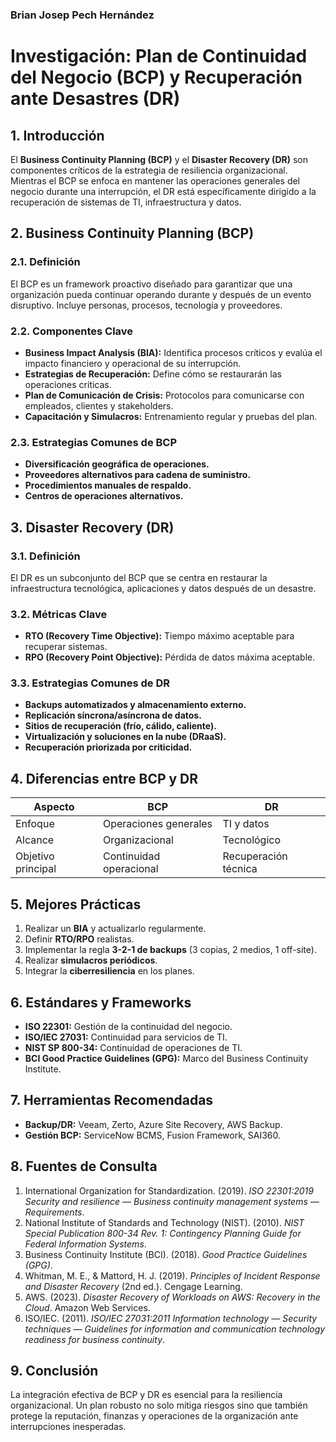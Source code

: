 ### Brian Josep Pech Hernández

# Investigación: Plan de Continuidad del Negocio (BCP) y Recuperación ante Desastres (DR)

## 1. Introducción

El **Business Continuity Planning (BCP)** y el **Disaster Recovery (DR)** son componentes críticos de la estrategia de resiliencia organizacional. Mientras el BCP se enfoca en mantener las operaciones generales del negocio durante una interrupción, el DR está específicamente dirigido a la recuperación de sistemas de TI, infraestructura y datos.

## 2. Business Continuity Planning (BCP)

### 2.1. Definición
El BCP es un framework proactivo diseñado para garantizar que una organización pueda continuar operando durante y después de un evento disruptivo. Incluye personas, procesos, tecnología y proveedores.

### 2.2. Componentes Clave
- **Business Impact Analysis (BIA):** Identifica procesos críticos y evalúa el impacto financiero y operacional de su interrupción.
- **Estrategias de Recuperación:** Define cómo se restaurarán las operaciones críticas.
- **Plan de Comunicación de Crisis:** Protocolos para comunicarse con empleados, clientes y stakeholders.
- **Capacitación y Simulacros:** Entrenamiento regular y pruebas del plan.

### 2.3. Estrategias Comunes de BCP
- **Diversificación geográfica de operaciones.**
- **Proveedores alternativos para cadena de suministro.**
- **Procedimientos manuales de respaldo.**
- **Centros de operaciones alternativos.**

## 3. Disaster Recovery (DR)

### 3.1. Definición
El DR es un subconjunto del BCP que se centra en restaurar la infraestructura tecnológica, aplicaciones y datos después de un desastre.

### 3.2. Métricas Clave
- **RTO (Recovery Time Objective):** Tiempo máximo aceptable para recuperar sistemas.
- **RPO (Recovery Point Objective):** Pérdida de datos máxima aceptable.

### 3.3. Estrategias Comunes de DR
- **Backups automatizados y almacenamiento externo.**
- **Replicación síncrona/asíncrona de datos.**
- **Sitios de recuperación (frío, cálido, caliente).**
- **Virtualización y soluciones en la nube (DRaaS).**
- **Recuperación priorizada por criticidad.**

## 4. Diferencias entre BCP y DR

| Aspecto               | BCP                              | DR                               |
|-----------------------|----------------------------------|----------------------------------|
| Enfoque               | Operaciones generales           | TI y datos                      |
| Alcance               | Organizacional                  | Tecnológico                     |
| Objetivo principal    | Continuidad operacional         | Recuperación técnica            |

## 5. Mejores Prácticas

1. Realizar un **BIA** y actualizarlo regularmente.
2. Definir **RTO/RPO** realistas.
3. Implementar la regla **3-2-1 de backups** (3 copias, 2 medios, 1 off-site).
4. Realizar **simulacros periódicos**.
5. Integrar la **ciberresiliencia** en los planes.

## 6. Estándares y Frameworks

- **ISO 22301:** Gestión de la continuidad del negocio.
- **ISO/IEC 27031:** Continuidad para servicios de TI.
- **NIST SP 800-34:** Continuidad de operaciones de TI.
- **BCI Good Practice Guidelines (GPG):** Marco del Business Continuity Institute.

## 7. Herramientas Recomendadas

- **Backup/DR:** Veeam, Zerto, Azure Site Recovery, AWS Backup.
- **Gestión BCP:** ServiceNow BCMS, Fusion Framework, SAI360.

## 8. Fuentes de Consulta

1. International Organization for Standardization. (2019). *ISO 22301:2019 Security and resilience — Business continuity management systems — Requirements*.  
2. National Institute of Standards and Technology (NIST). (2010). *NIST Special Publication 800-34 Rev. 1: Contingency Planning Guide for Federal Information Systems*.  
3. Business Continuity Institute (BCI). (2018). *Good Practice Guidelines (GPG)*.  
4. Whitman, M. E., & Mattord, H. J. (2019). *Principles of Incident Response and Disaster Recovery* (2nd ed.). Cengage Learning.  
5. AWS. (2023). *Disaster Recovery of Workloads on AWS: Recovery in the Cloud*. Amazon Web Services.  
6. ISO/IEC. (2011). *ISO/IEC 27031:2011 Information technology — Security techniques — Guidelines for information and communication technology readiness for business continuity*.

## 9. Conclusión

La integración efectiva de BCP y DR es esencial para la resiliencia organizacional. Un plan robusto no solo mitiga riesgos sino que también protege la reputación, finanzas y operaciones de la organización ante interrupciones inesperadas.
